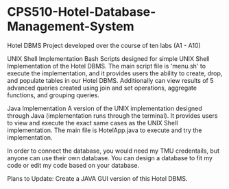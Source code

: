 # CPS510-Hotel-Database-Management-System
Hotel DBMS Project developed over the course of ten labs (A1 - A10)

UNIX Shell Implementation
Bash Scripts designed for simple UNIX Shell Implementation of the Hotel DBMS. The main script file is 'menu.sh' to execute the implementation, and it provides users the ability to create, drop, and populate tables in our Hotel DBMS. Additionally can view results of 5 advanced queries created using join and set operations, aggregate functions, and grouping queries. 

Java Implementation
A version of the UNIX implementation designed through Java (implementation runs through the terminal). It provides users to view and execute the exact same cases as the UNIX Shell implementation. The main file is HotelApp.java to execute and try the implementation. 

In order to connect the database, you would need my TMU credentails, but anyone can use their own database. You can design a database to fit my code or edit my code based on your database. 

Plans to Update: Create a JAVA GUI version of this Hotel DBMS.
